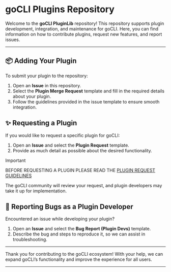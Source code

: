 # goCLI Plugins Repository

Welcome to the **goCLI PluginLib** repository! This repository supports plugin development, integration, and maintenance for goCLI. Here, you can find information on how to contribute plugins, request new features, and report issues.

---

## 📦 Adding Your Plugin

To submit your plugin to the repository:
1. Open an **Issue** in this repository.
2. Select the **Plugin Merge Request** template and fill in the required details about your plugin.
3. Follow the guidelines provided in the issue template to ensure smooth integration.

## ✨ Requesting a Plugin

If you would like to request a specific plugin for goCLI:
1. Open an **Issue** and select the **Plugin Request** template.
2. Provide as much detail as possible about the desired functionality.

> [!IMPORTANT]
> BEFORE REQUESTING A PLUGIN PLEASE READ THE [PLUGIN REQUEST GUIDELINES](https://github.com/LewdLillyVT/PluginLib/wiki/Plugin-requests)

The goCLI community will review your request, and plugin developers may take it up for implementation.

## 🐛 Reporting Bugs as a Plugin Developer

Encountered an issue while developing your plugin? 
1. Open an **Issue** and select the **Bug Report (Plugin Devs)** template.
2. Describe the bug and steps to reproduce it, so we can assist in troubleshooting.

---

Thank you for contributing to the goCLI ecosystem! With your help, we can expand goCLI’s functionality and improve the experience for all users.

---
